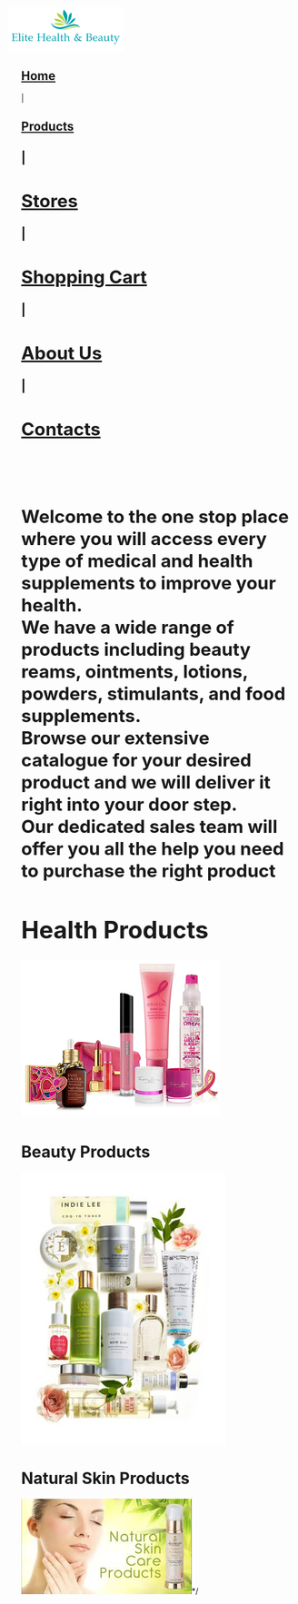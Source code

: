 <html>
  <body>
    <img src="logo.PNG" alt="Elite Health and Beaty Logo">
    <ul>
      <a href="index.php"><h2>Home</h2></a> |
      <a href="prodcuts.php"><h2>Products<h2></a> |
        <a href="stores.php"><h2>Stores</h2></a> |
        <a href="cart.php"><h2>Shopping Cart</h2></a> |
        <a href="about.php"><h2>About Us</h2></a> |
      <a href="contact.php"><h2>Contacts<h2></a>
      <br>
      <p>Welcome to the one stop place where you will access every type of medical and health supplements to improve your health.<br>
We have a wide range of products including beauty reams, ointments, lotions, powders, stimulants, and food supplements.<br>
Browse our extensive catalogue for your desired product and we will deliver it right into your door step.<br>
Our dedicated sales team will offer you all the help you need to purchase the right product<br>
      <h1> Health Products</h1>
       <img src="health-beauty-products-3-h350_orig.jpg">
      <br>
       <h1> Beauty Products</h1>
       <img src="green-beauty-.jpg">
      <br>
      <h1> Natural Skin Products </h1>
      <img src="skin.jpg">*/
  </body>
    
  </html>
